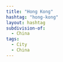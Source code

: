 ```yaml
---
title: "Hong Kong"
hashtag: "hong-kong"
layout: hashtag
subdivision-of:
  - China
tags:
  - City
  - China
---
```

